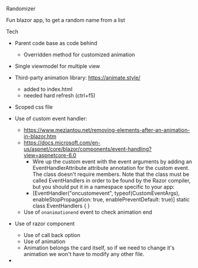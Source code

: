 Randomizer

Fun blazor app, to get a random name from a list



Tech

- Parent code base as code behind
	- Overridden method for customized animation
	
- Single viewmodel for multiple view

- Third-party animation library: https://animate.style/
	- added to index.html
	- needed hard refresh (ctrl+f5)
	
- Scoped css file

- Use of custom event handler: 
	- https://www.meziantou.net/removing-elements-after-an-animation-in-blazor.htm
	- https://docs.microsoft.com/en-us/aspnet/core/blazor/components/event-handling?view=aspnetcore-6.0
		- Wire up the custom event with the event arguments by adding an EventHandlerAttribute attribute annotation for the custom event. The class doesn't require members. Note that the class must be called EventHandlers in order to be found by the Razor compiler, but you should put it in a namespace specific to your app:
		- [EventHandler("oncustomevent", typeof(CustomEventArgs), enableStopPropagation: true, enablePreventDefault: true)]
		static class EventHandlers
		{
		}
	- Use of `onanimationend` event to check animation end
		
- Use of razor component
	- Use of call back option
	- Use of animation
	- Animation belongs the card itself, so if we need to change it's animation we won't have to modify any other file.

- 